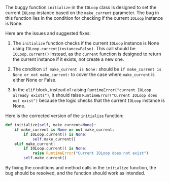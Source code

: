 The buggy function `initialize` in the `IOLoop` class is designed to set the current `IOLoop` instance based on the `make_current` parameter. The bug in this function lies in the condition for checking if the current `IOLoop` instance is None.

Here are the issues and suggested fixes:

1. The `initialize` function checks if the current `IOLoop` instance is None using `IOLoop.current(instance=False)`. This call should be `IOLoop.current()` instead, as the `current` function is designed to return the current instance if it exists, not create a new one.
  
2. The condition `if make_current is None:` should be `if make_current is None or not make_current:` to cover the case where `make_current` is either None or False.

3. In the `elif` block, instead of raising `RuntimeError("current IOLoop already exists")`, it should raise `RuntimeError("Current IOLoop does not exist")` because the logic checks that the current `IOLoop` instance is None.

Here is the corrected version of the `initialize` function:

```python
def initialize(self, make_current=None):
    if make_current is None or not make_current:
        if IOLoop.current() is None:
            self.make_current()
    elif make_current:
        if IOLoop.current() is None:
            raise RuntimeError("Current IOLoop does not exist")
        self.make_current()
```

By fixing the conditions and method calls in the `initialize` function, the bug should be resolved, and the function should work as intended.